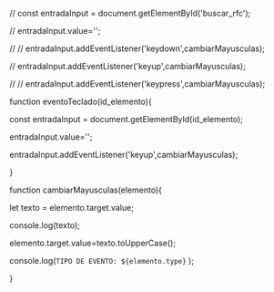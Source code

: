  // const entradaInput = document.getElementById('buscar_rfc');

 // entradaInput.value='';

 // // entradaInput.addEventListener('keydown',cambiarMayusculas);

 // entradaInput.addEventListener('keyup',cambiarMayusculas);

 // // entradaInput.addEventListener('keypress',cambiarMayusculas);

  

 function eventoTeclado(id_elemento){

 const entradaInput = document.getElementById(id_elemento);

 entradaInput.value='';

 entradaInput.addEventListener('keyup',cambiarMayusculas);

 }

  

 function cambiarMayusculas(elemento){

 let texto = elemento.target.value;

 console.log(texto);

 elemento.target.value=texto.toUpperCase();

 console.log(`TIPO DE EVENTO: ${elemento.type}` );

 }